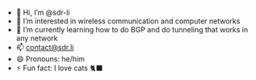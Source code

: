 - 👋 Hi, I’m @sdr-li
- 👀 I’m interested in wireless communication and computer networks
- 🌱 I’m currently learning how to do BGP and do tunneling that works in any network
- 📫 contact@sdr.li
- 😄 Pronouns: he/him
- ⚡ Fun fact: I love cats 🐈‍⬛

